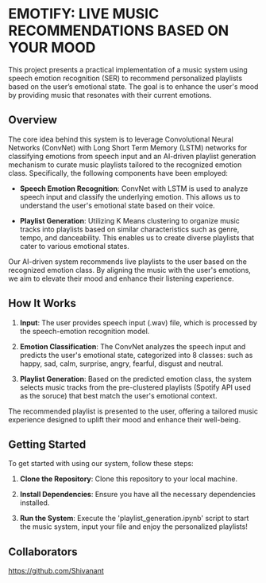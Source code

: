 # EMOTIFY:  LIVE MUSIC RECOMMENDATIONS BASED ON YOUR MOOD

This project presents a practical implementation of a music system using speech emotion recognition (SER) to recommend personalized playlists based on the user’s emotional state. The goal is to enhance the user's mood by providing music that resonates with their current emotions.

## Overview

The core idea behind this system is to leverage Convolutional Neural Networks (ConvNet) with Long Short Term Memory (LSTM) networks for classifying emotions from speech input and an AI-driven playlist generation mechanism to curate music playlists tailored to the recognized emotion class. Specifically, the following components have been employed:

- **Speech Emotion Recognition**: ConvNet with LSTM is used to analyze speech input and classify the underlying emotion. This allows us to understand the user's emotional state based on their voice.
  
- **Playlist Generation**: Utilizing K Means clustering to organize music tracks into playlists based on similar characteristics such as genre, tempo, and danceability. This enables us to create diverse playlists that cater to various emotional states.
  
Our AI-driven system recommends live playlists to the user based on the recognized emotion class. By aligning the music with the user's emotions, we aim to elevate their mood and enhance their listening experience.

## How It Works

1. **Input**: The user provides speech input (.wav) file, which is processed by the speech-emotion recognition model.
  
2. **Emotion Classification**: The ConvNet analyzes the speech input and predicts the user's emotional state, categorized into 8 classes: such as happy, sad, calm, surprise, angry, fearful, disgust and neutral.
  
3. **Playlist Generation**: Based on the predicted emotion class, the system selects music tracks from the pre-clustered playlists (Spotify API used as the soruce) that best match the user's emotional context.

The recommended playlist is presented to the user, offering a tailored music experience designed to uplift their mood and enhance their well-being.

## Getting Started

To get started with using our system, follow these steps:

1. **Clone the Repository**: Clone this repository to your local machine.
  
2. **Install Dependencies**: Ensure you have all the necessary dependencies installed.
  
3. **Run the System**: Execute the 'playlist_generation.ipynb' script  to start the music system, input your file and enjoy the personalized playlists!

## Collaborators
https://github.com/Shivanant


